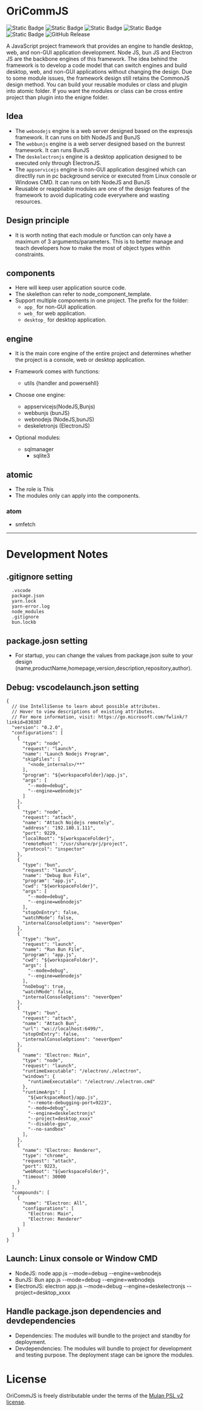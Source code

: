 # OriCommJS

![Static Badge](https://img.shields.io/badge/License-Mulan_PSL_v2-_)
![Static Badge](https://img.shields.io/badge/NodeJS-V20_.12_.2-_)
![Static Badge](https://img.shields.io/badge/BunJS-V1_.1_.7-_)
![Static Badge](https://img.shields.io/badge/ElectronJS-V28_.1_.3-_)
![Static Badge](https://img.shields.io/badge/OS_Platform-Linux_Ubuntu%7C-_)
![GitHub Release](https://img.shields.io/github/v/release/wkloh76/oricommjs)

A JavaScript project framework that provides an engine to handle desktop, web, and non-GUI application development. Node JS, bun JS and Electron JS are the backbone engines of this framework. The idea behind the framework is to develop a code model that can switch engines and build desktop, web, and non-GUI applications without changing the design. Due to some module issues, the framework design still retains the CommonJS design method. You can build your reusable modules or class and plugin into atomic folder. If you want the modules or class can be cross entire project than plugin into the enigne folder.

## Idea

- The `webnodejs` engine is a web server designed based on the expressjs framework. It can runs on bith NodeJS and BunJS
- The `webbunjs` engine is a web server designed based on the bunrest framework. It can runs BunJS
- The `deskelectronjs` engine is a desktop application designed to be executed only through ElectronJS.
- The `appservicejs` engine is non-GUI application desgined which can directlly run in pc background service or executed from Linux console or Windows CMD. It can runs on bith NodeJS and BunJS
- Reusable or reappliable modules are one of the design features of the framework to avoid duplicating code everywhere and wasting resources.

## Design principle

- It is worth noting that each module or function can only have a maximum of 3 arguments/parameters. This is to better manage and teach developers how to make the most of object types within constraints.

## components

- Here will keep user application source code.
- The skelethon can refer to node_component_template.
- Support multiple components in one project.
  The prefix for the folder:
  - `app_` for non-GUI application.
  - `web_` for web application.
  - `desktop_` for desktop application.

## engine

- It is the main core engine of the entire project and determines whether the project is a console, web or desktop application.

- Framework comes with functions:
  - utils {handler and powersehll}
- Choose one engine:
  - appservicejs(NodeJS,Bunjs)
  - webbunjs (bunJS)
  - webnodejs (NodeJS,bunJS)
  - deskeletronjs (ElectronJS)
- Optional modules:
  - sqlmanager
    - sqlite3

## atomic

- The role is This
- The modules only can apply into the components.

### atom

- smfetch

---

# Development Notes

## .gitignore setting

```
  .vscode
  package.json
  yarn.lock
  yarn-error.log
  node_modules
  .gitignore
  bun.lockb
```

## package.josn setting

- For startup, you can change the values from package.json suite to your design (name,productName,homepage,version,description,repository,author).

## Debug: vscodelaunch.json setting

```
{
  // Use IntelliSense to learn about possible attributes.
  // Hover to view descriptions of existing attributes.
  // For more information, visit: https://go.microsoft.com/fwlink/?linkid=830387
  "version": "0.2.0",
  "configurations": [
    {
      "type": "node",
      "request": "launch",
      "name": "Launch Nodejs Program",
      "skipFiles": [
        "<node_internals>/**"
      ],
      "program": "${workspaceFolder}/app.js",
      "args": [
        "--mode=debug",
        "--engine=webnodejs"
      ]
    },
    {
      "type": "node",
      "request": "attach",
      "name": "Attach Nojdejs remotely",
      "address": "192.180.1.111",
      "port": 9229,
      "localRoot": "${workspaceFolder}",
      "remoteRoot": "/usr/share/prj/project",
      "protocol": "inspector"
    },
    {
      "type": "bun",
      "request": "launch",
      "name": "Debug Bun File",
      "program": "app.js",
      "cwd": "${workspaceFolder}",
      "args": [
        "--mode=debug",
        "--engine=webnodejs"
      ],
      "stopOnEntry": false,
      "watchMode": false,
      "internalConsoleOptions": "neverOpen"
    },
    {
      "type": "bun",
      "request": "launch",
      "name": "Run Bun File",
      "program": "app.js",
      "cwd": "${workspaceFolder}",
      "args": [
        "--mode=debug",
        "--engine=webnodejs"
      ],
      "noDebug": true,
      "watchMode": false,
      "internalConsoleOptions": "neverOpen"
    },
    {
      "type": "bun",
      "request": "attach",
      "name": "Attach Bun",
      "url": "ws://localhost:6499/",
      "stopOnEntry": false,
      "internalConsoleOptions": "neverOpen"
    },
    {
      "name": "Electron: Main",
      "type": "node",
      "request": "launch",
      "runtimeExecutable": "/electron/./electron",
      "windows": {
        "runtimeExecutable": "/electron/./electron.cmd"
      },
      "runtimeArgs": [
        "${workspaceRoot}/app.js",
        "--remote-debugging-port=9223",
        "--mode=debug",
        "--engine=deskelectronjs"
        "--project=desktop_xxxx"
        "--disable-gpu",
        "--no-sandbox"
      ],
    },
    {
      "name": "Electron: Renderer",
      "type": "chrome",
      "request": "attach",
      "port": 9223,
      "webRoot": "${workspaceFolder}",
      "timeout": 30000
    }
  ],
  "compounds": [
    {
      "name": "Electron: All",
      "configurations": [
        "Electron: Main",
        "Electron: Renderer"
      ]
    }
  ]
}
```

## Launch: Linux console or Window CMD

- NodeJS: node app.js --mode=debug --engine=webnodejs 
- BunJS: Bun app.js --mode=debug --engine=webnodejs
- ElectronJS: electron app.js --mode=debug --engine=deskelectronjs --project=desktop_xxxx

## Handle package.json dependencies and devdependencies

- Dependencies: The modules will bundle to the project and standby for deployment.
- Devdependencies: The modules will bundle to project for development and testing purpose. The deployment stage can be ignore the modules.

# License

OriCommJS is freely distributable under the terms of the [Mulan PSL v2 license][license-url].

[license-url]: License
